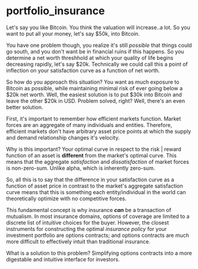 # portfolio_insurance

Let's say you like Bitcoin. You think the valuation will increase..a lot. So you want to put all your money, let's say $50k, into Bitcoin.

You have one problem though, you realize it's still *possible* that things could go south, and you don't want be in financial ruins if this happens. So you determine a net worth threshhold at which your quality of life begins decreasing rapidly, let's say $20k. Technically we could call this a point of inflection on your satisfaction curve as a function of net worth.

So how do you approach this situation? You want as much exposure to Bitcoin as possible, while maintaining minimal risk of ever going below a $20k net worth.
Well, the easiest solution is to put $30k into Bitcoin and leave the other $20k in USD. Problem solved, right? Well, there's an even better solution.

First, it's important to remember how efficient markets function. Market forces are an aggregate of many individuals and entities. Therefore, efficient markets don't have arbitrary asset price points at which the supply and demand relationship changes it's velocity.

Why is this important? Your optimal curve in respect to the risk | reward function of an asset is **different** from the market's optimal curve.
This means that the aggregate *satisfaction* and *dissatisfaction* of market forces is non-zero-sum. Unlike alpha, which is inherently zero-sum.

So, all this is to say that the difference in your satisfaction curve as a function of asset price in contrast to the market's aggregate satisfaction curve means that this is something each entity/individual in the world can theoretically optimize with no competitive forces.


This fundamental concept is why insurance ***can*** be a transaction of mutualism. In most insurance domains, options of coverage are limited to a discrete list of intuitive choices for the buyer. However, the closest instruments for constructing the optimal *insurance policy* for your investment portfolio are options contracts; and options contracts are much more difficult to effectively intuit than traditional insurance.

What is a solution to this problem? Simplifying options contracts into a more digestable and intuitive interface for investors.

